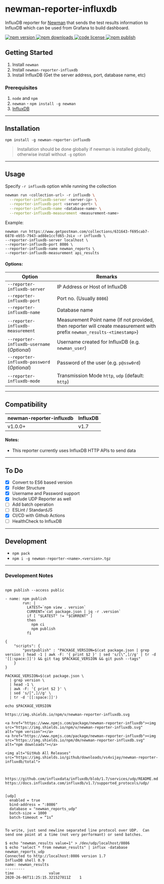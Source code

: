 # newman-reporter-influxdb

InfluxDB reporter for [Newman](https://github.com/postmanlabs/newman) that sends the test results information to InfluxDB which can be used from Grafana to build dashboard.

<a href="https://www.npmjs.com/package/newman-reporter-influxdb">
  <img alt="npm version" src="https://img.shields.io/npm/v/newman-reporter-influxdb.svg">
  <img alt="npm downloads" src="https://img.shields.io/npm/dm/newman-reporter-influxdb.svg">
  <img alt="code license" src="https://img.shields.io/github/license/vs4vijay/newman-reporter-influxdb">
  <img alt="npm publish" src="https://github.com/vs4vijay/newman-reporter-influxdb/workflows/npm publish/badge.svg">
</a>

## Getting Started

1. Install `newman`
2. Install `newman-reporter-influxdb`
3. Install InfluxDB (Get the server address, port, database name, etc)

### Prerequisites

1. `node` and `npm`
2. `newman` - `npm install -g newman`
3. [InfluxDB](https://github.com/influxdata/influxdb)

---

## Installation

```console
npm install -g newman-reporter-influxdb
```

> Installation should be done globally if newman is installed globally, otherwise install without `-g` option

---

## Usage

Specify `-r influxdb` option while running the collection

```bash
newman run <collection-url> -r influxdb \
  --reporter-influxdb-server <server-ip> \
  --reporter-influxdb-port <server-port> \
  --reporter-influxdb-name <database-name> \
  --reporter-influxdb-measurement <measurement-name>
```

Example:

```
newman run https://www.getpostman.com/collections/631643-f695cab7-6878-eb55-7943-ad88e1ccfd65-JsLv -r influxdb \
--reporter-influxdb-server localhost \
--reporter-influxdb-port 8086 \
--reporter-influxdb-name newman_reports \
--reporter-influxdb-measurement api_results
```

#### Options:

**Option** | **Remarks**
--- | --- 
`--reporter-influxdb-server` | IP Address or Host of InfluxDB
`--reporter-influxdb-port` | Port no. (Usually `8086`)
`--reporter-influxdb-name` | Database name
`--reporter-influxdb-measurement` | Measurement Point name (If not provided, then reporter will create measurement with prefix `newman_results-<timestamp>`)
`--reporter-influxdb-username` (*Optional*) | Username created for InfluxDB (e.g. `newman_user`)
`--reporter-influxdb-password` (*Optional*) | Password of the user (e.g. `p@ssw0rd`)
`--reporter-influxdb-mode` | Transmission Mode `http`, `udp` (default: `http`)

---

## Compatibility

**newman-reporter-influxdb** | **InfluxDB**
--- | ---
v1.0.0+ | v1.7

#### Notes:
- This reporter currently uses InfluxDB HTTP APIs to send data

---

## To Do

- [x] Convert to ES6 based version
- [x] Folder Structure
- [x] Username and Password support
- [x] Include UDP Reporter as well
- [ ] Add batch operation
- [ ] ESLint / StandardJS
- [x] CI/CD with Github Actions
- [ ] HealthCheck to InfluxDB

---

## Development

- `npm pack`
- `npm i -g newman-reporter-<name>.<version>.tgz`

---

### Development Notes

```

npm publish --access public

- name: npm publish
        run: |
          LATEST=`npm view . version`
          CURRENT=`cat package.json | jq -r .version`
          if [ "$LATEST" != "$CURRENT" ]
          then
            npm ci
            npm publish
          fi

{
    "scripts": {
        "postpublish" : "PACKAGE_VERSION=$(cat package.json | grep version | head -1 | awk -F: '{ print $2 }' | sed 's/[\",]//g' | tr -d '[[:space:]]') && git tag $PACKAGE_VERSION && git push --tags"
    }
}

PACKAGE_VERSION=$(cat package.json \
  | grep version \
  | head -1 \
  | awk -F: '{ print $2 }' \
  | sed 's/[",]//g' \
  | tr -d '[[:space:]]')

echo $PACKAGE_VERSION

https://img.shields.io/npm/v/newman-reporter-influxdb.svg

<a href="https://www.npmjs.com/package/newman-reporter-influxdb"><img src="https://img.shields.io/npm/v/newman-reporter-influxdb.svg" alt="npm version"></a>
<a href="https://www.npmjs.com/package/newman-reporter-influxdb"><img src="https://img.shields.io/npm/dm/newman-reporter-influxdb.svg" alt="npm downloads"></a>

<img alt="GitHub All Releases" src="https://img.shields.io/github/downloads/vs4vijay/newman-reporter-influxdb/total">



https://github.com/influxdata/influxdb/blob/1.7/services/udp/README.md
https://docs.influxdata.com/influxdb/v1.7/supported_protocols/udp/


[udp]
  enabled = true
  bind-address = ":8086"
  database = "newman_reports_udp"
  batch-size = 1000
  batch-timeout = “1s”


To write, just send newline separated line protocol over UDP.  Can send one point at a time (not very performant) or send batches.

$ echo "newman_results value=1" > /dev/udp/localhost/8086
$ echo "select * from newman_results" | influx -database newman_reports_udp
Connected to http://localhost:8086 version 1.7
InfluxDB shell 0.9
name: newman_results
---------
time                value
2020-26-06T11:25:15.321527811Z    1

```